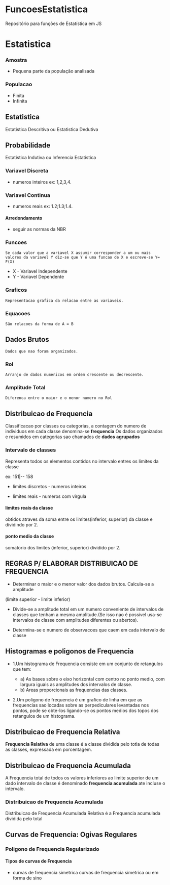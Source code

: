 # FuncoesEstatistica
Repositório para funções de Estatística em JS
# Estatistica

### Amostra
  * Pequena parte da população analisada

### Populacao
  * Finita
  * Infinita

## Estatistica
  Estatistica Descritiva ou Estatistica Dedutiva

## Probabilidade
  Estatistica Indutiva ou Inferencia Estatistica

### Variavel Discreta
  * numeros inteiros ex: 1,2,3,4.

### Variavel Continua
  * numeros reais ex: 1.2;1.3;1.4.

#### Arredondamento
  *  seguir as normas da NBR

### Funcoes
    Se cada valor que a variavel X assumir corresponder a um ou mais valores da variavel Y diz-se que Y é uma funcao de X e escreve-se Y= F(X)
  * X - Variavel Independente
  * Y - Variavel Dependente

### Graficos
    Representacao grafica da relacao entre as variaveis.

### Equacoes
    São relacoes da forma de A = B

## Dados Brutos
    Dados que nao foram organizados.

### Rol
    Arranjo de dados numericos em ordem crescente ou decrescente.

### Amplitude Total
    Diferenca entre o maior e o menor numero no Rol

## Distribuicao de Frequencia
  Classificacao por classes ou categorias, a contagem do numero de individuos em cada classe denomina-se **frequencia**
  Os dados organizados e resumidos em categorias sao chamados de **dados** **agrupados**
### Intervalo de classes
  Representa todos os elementos contidos no intervalo entres os limites da classe

  ex:
  151|-- 158
* limites discretos - numeros inteiros

* limites reais - numeros com virgula
#### limites reais da classe
  obtidos atraves da soma entre os limites(inferior, superior) da classe e dividindo por 2.

#### ponto medio da classe
  somatorio dos limites (inferior, superior) dividido por 2.

## REGRAS P/ ELABORAR  DISTRIBUICAO DE FREQUENCIA
  * Determinar o maior e o menor valor dos dados brutos. Calcula-se a amplitude

  (limite superior - limite inferior)
  * Divide-se a amplitude total em um numero conveniente de intervalos de classes que tenham a mesma amplitude.(Se isso nao é possivel usa-se intervalos de classe com amplitudes diferentes ou abertos).

  * Determina-se o numero de observacoes que caem em cada intervalo de classe

## Histogramas e poligonos de Frequencia

  * 1.Um histograma de Frequencia consiste em um conjunto de retangulos que tem:

      * a) As bases sobre o eixo horizontal com centro no ponto medio, com largura iguais as amplitudes dos intervalos de classe.
      * b) Areas proporcionais as frequencias das classes.


  * 2.Um poligono de frequencia é um grafico de linha em que as frequencias sao locadas sobre as perpediculares levantadas nos pontos, pode se obte-los ligando-se os pontos medios dos topos dos retangulos de um histograma.
## Distribuicao de Frequencia Relativa
**Frequencia Relativa** de uma classe é a classe dividida pelo totla de todas as classes, expressada em porcentagem.

## Distribuicao de Frequencia Acumulada
  A Frequencia total de todos os valores inferiores ao limite superior de um dado intervalo de classe é denominado **frequencia acumulada** ate incluse o intervalo.

### Distribuicao de Frequencia Acumulada
  Distribuicao de Frequencia Acumulada Relativa é a Frequencia acumulada dividida pelo total
## Curvas de Frequencia: Ogivas Regulares

### Poligono de Frequencia Regularizado
#### Tipos de curvas de Frequencia
  * curvas de frequencia simetrica
      curvas de frequencia simetrica ou em forma de sino
